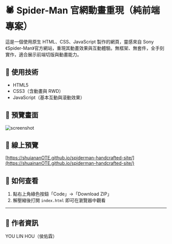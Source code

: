 # 🕷️ Spider-Man 官網動畫重現（純前端專案）

這是一個使用原生 HTML、CSS、JavaScript 製作的網頁，靈感來自 Sony《Spider-Man》官方網站，重現其動畫效果與互動體驗。無框架、無套件，全手刻實作，適合展示前端切版與動畫能力。

## 🔧 使用技術
- HTML5
- CSS3（含動畫與 RWD）
- JavaScript（基本互動與滾動效果）

## 📸 預覽畫面
![screenshot](https://shuainanOTE.github.io/spiderman-handcrafted-site/YuYu_spderman/bootstrap/picture/spidermansony.png)

## 🚀 線上預覽
[https://shuiananOTE.github.io/spiderman-handcrafted-site/](https://shuainanOTE.github.io/spiderman-handcrafted-site/)

## 📁 如何查看
1. 點右上角綠色按鈕「Code」→「Download ZIP」
2. 解壓縮後打開 `index.html` 即可在瀏覽器中觀看

---

## 👤 作者資訊
YOU LIN HOU（侯佑霖） 
